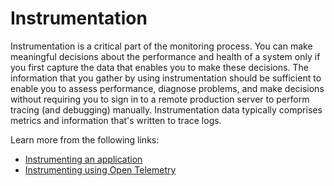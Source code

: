 # Instrumentation

Instrumentation is a critical part of the monitoring process. You can make meaningful decisions about the performance and health of a system only if you first capture the data that enables you to make these decisions. The information that you gather by using instrumentation should be sufficient to enable you to assess performance, diagnose problems, and make decisions without requiring you to sign in to a remote production server to perform tracing (and debugging) manually. Instrumentation data typically comprises metrics and information that's written to trace logs.

Learn more from the following links:

- [Instrumenting an application](https://learn.microsoft.com/en-us/azure/architecture/best-practices/monitoring#instrumenting-an-application)
- [Instrumenting using Open Telemetry](https://opentelemetry.io/docs/concepts/what-is-opentelemetry)
